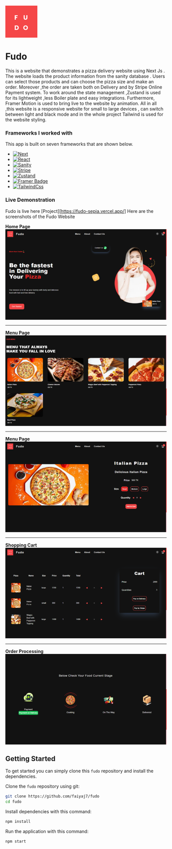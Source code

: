 ![Pizza Delivery Logo](/public/Logo.png)

# Fudo

This is a website that demonstrates a pizza delivery website using Next Js . The website loads the product information from the sanity database . Users can select those products and can choose the pizza size and make an order. Moreover ,the order are taken both on Delivery and by Stripe Online Payment system. To work around the state management ,Zustand is used for its lightweight ,less Boiler plate and easy integrations. Furthermore, Framer Motion is used to bring live to the website by animation. All in all ,this website is a responsive website for small to large devices , can switch between light and black mode and in the whole project Tailwind is used for the website styling.

### Frameworks I worked with

This app is built on seven frameworks that are shown below.

- [![Next][Next]][NextUrl]
- [![React][React]][ReactUrl]
- [![Sanity][Sanity Badge]][SanityUrl]
- [![Stripe][Stripe Badge]][StripeUrl]
- [![Zustand][Zustand]][ZustandUrl]
- [![Framer Badge][FramerMotion]][FramerBadgeUrl]
- [![TailwindCss][Tailwind]][TailwindUrl]

### Live Demonstration

Fudo is live here [Project][https://fudo-sepia.vercel.app/]
Here are the screenshots of the Fudo Website

**Home Page**
![Home Page](/public/Home.png)

---

**Menu Page**
![Menu](/public/Menu.png "Menu")

---

**Menu Page**
![Item Detail](/public/SingleItem.png)

---

**Shopping Cart**
![Shopping Cart](/public/Cart.png "Shopping Cart")

---

**Order Processing**
![Order Process](/public/OrderProcess.png "Order Process")

## Getting Started

To get started you can simply clone this `fudo` repository and install the dependencies.

Clone the `fudo` repository using git:

```bash
git clone https://github.com/faiyaj7/fudo
cd fudo
```

Install dependencies with this command:

```bash
npm install
```

Run the application with this command:

```bash
npm start
```

[Next]: https://img.shields.io/badge/next.js-000000?style=for-the-badge&logo=nextdotjs&logoColor=white
[NextUrl]: https://nextjs.org/
[React]: https://img.shields.io/badge/React-20232A?style=for-the-badge&logo=react&logoColor=61DAFB
[ReactUrl]: https://reactjs.org/
[Sanity Badge]: https://img.shields.io/badge/Sanity-F03E2F?logo=sanity&logoColor=fff&style=plastic
[SanityUrl]: https://www.sanity.io/
[Stripe Badge]: https://img.shields.io/badge/Stripe-008CDD?logo=stripe&logoColor=fff&style=plastic
[StripeUrl]: https://stripe.com/
[Zustand]: https://img.shields.io/badge/zustand-%2320232a.svg?style=for-the-badge&logo=react&logoColor=%2361DAFB
[ZustandUrl]: https://github.com/pmndrs/zustand
[FramerMotion]: https://img.shields.io/badge/Framer-05F?logo=framer&logoColor=fff&style=flat-square
[Tailwind]: https://img.shields.io/badge/tailwindcss-%2338B2AC.svg?style=for-the-badge&logo=tailwind-css&logoColor=white
[TailwindUrl]: https://tailwindcss.com
[FramerBadgeUrl]: https://www.framer.com/motion/

